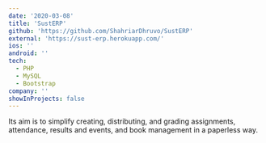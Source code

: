 ```yaml
---
date: '2020-03-08'
title: 'SustERP'
github: 'https://github.com/ShahriarDhruvo/SustERP'
external: 'https://sust-erp.herokuapp.com/'
ios: ''
android: ''
tech:
  - PHP
  - MySQL
  - Bootstrap
company: ''
showInProjects: false
---
```


Its aim is to simplify creating, distributing, and grading assignments, attendance, results and events, and book management in a paperless way.
